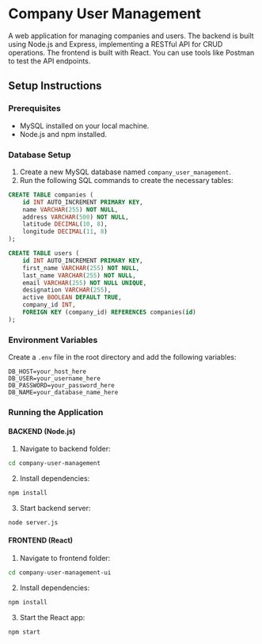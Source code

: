 # Company User Management
A web application for managing companies and users.
The backend is built using Node.js and Express, implementing a RESTful API for CRUD operations.
The frontend is built with React.
You can use tools like Postman to test the API endpoints. 

## Setup Instructions

### Prerequisites
- MySQL installed on your local machine.
- Node.js and npm installed.

### Database Setup
1. Create a new MySQL database named `company_user_management`.
2. Run the following SQL commands to create the necessary tables:

```sql
CREATE TABLE companies (
    id INT AUTO_INCREMENT PRIMARY KEY,
    name VARCHAR(255) NOT NULL,
    address VARCHAR(500) NOT NULL,
    latitude DECIMAL(10, 8),
    longitude DECIMAL(11, 8)
);

CREATE TABLE users (
    id INT AUTO_INCREMENT PRIMARY KEY,
    first_name VARCHAR(255) NOT NULL,
    last_name VARCHAR(255) NOT NULL,
    email VARCHAR(255) NOT NULL UNIQUE,
    designation VARCHAR(255),
    active BOOLEAN DEFAULT TRUE,
    company_id INT,
    FOREIGN KEY (company_id) REFERENCES companies(id)
);
````

### Environment Variables

Create a `.env` file in the root directory and add the following variables:

```env
DB_HOST=your_host_here
DB_USER=your_username_here
DB_PASSWORD=your_password_here
DB_NAME=your_database_name_here
```

### Running the Application

#### BACKEND (Node.js)

1. Navigate to backend folder:

```bash
cd company-user-management
```

2. Install dependencies:

```bash
npm install
```

3. Start backend server:

```bash
node server.js
```

#### FRONTEND (React)

1. Navigate to frontend folder:

```bash
cd company-user-management-ui
```

2. Install dependencies:

```bash
npm install
```

3. Start the React app:

```bash
npm start
```




